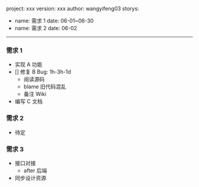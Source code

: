 project: xxx
version: xxx
author: wangyifeng03
storys:
  - name: 需求 1
    date: 06-01~06-30
  - name: 需求 2
    date: 06-02

---

### 需求 1
* 实现 A 功能
* [] 修复 B Bug: 1h-3h-1d
    * 阅读源码
    * blame 旧代码混乱
    * 备注 Wiki
* 编写 C 文档

### 需求 2
* 待定

### 需求 3
- 接口对接
    - after 后端
- 同步设计资源
